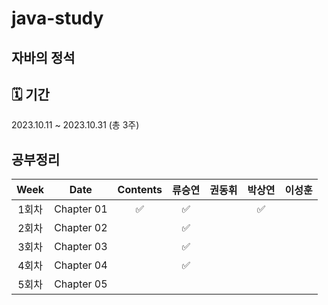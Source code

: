 # java-study
## 자바의 정석

## 🗓 기간
2023.10.11 ~ 2023.10.31 (총 3주)

## 공부정리
|Week|Date|Contents|류승연|권동휘|박상연|이성훈|
|:---:|:---:|:---:|:---:|:---:|:---:|:---:|
|1회차| Chapter 01 |✅|✅||✅|
|2회차| Chapter 02 ||✅|||
|3회차| Chapter 03 ||✅|||
|4회차| Chapter 04 ||✅|||
|5회차| Chapter 05 |||||
